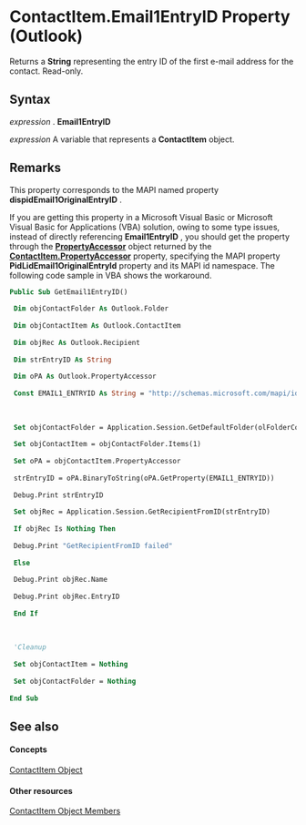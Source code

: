 
# ContactItem.Email1EntryID Property (Outlook)

Returns a  **String** representing the entry ID of the first e-mail address for the contact. Read-only.


## Syntax

 _expression_ . **Email1EntryID**

 _expression_ A variable that represents a **ContactItem** object.


## Remarks

This property corresponds to the MAPI named property  **dispidEmail1OriginalEntryID** .

If you are getting this property in a Microsoft Visual Basic or Microsoft Visual Basic for Applications (VBA) solution, owing to some type issues, instead of directly referencing  **Email1EntryID** , you should get the property through the **[PropertyAccessor](2fc91e13-703c-3ec9-9066-ffee7144306c.md)** object returned by the **[ContactItem.PropertyAccessor](e69b37ce-1d3c-7cef-591c-83e12c76733c.md)** property, specifying the MAPI property **PidLidEmail1OriginalEntryId** property and its MAPI id namespace. The following code sample in VBA shows the workaround.




```vb
Public Sub GetEmail1EntryID() 
 
 Dim objContactFolder As Outlook.Folder 
 
 Dim objContactItem As Outlook.ContactItem 
 
 Dim objRec As Outlook.Recipient 
 
 Dim strEntryID As String 
 
 Dim oPA As Outlook.PropertyAccessor 
 
 Const EMAIL1_ENTRYID As String = "http://schemas.microsoft.com/mapi/id/{00062004-0000-0000-C000-000000000046}/80850102" 
 
 
 
 Set objContactFolder = Application.Session.GetDefaultFolder(olFolderContacts) 
 
 Set objContactItem = objContactFolder.Items(1) 
 
 Set oPA = objContactItem.PropertyAccessor 
 
 strEntryID = oPA.BinaryToString(oPA.GetProperty(EMAIL1_ENTRYID)) 
 
 Debug.Print strEntryID 
 
 Set objRec = Application.Session.GetRecipientFromID(strEntryID) 
 
 If objRec Is Nothing Then 
 
 Debug.Print "GetRecipientFromID failed" 
 
 Else 
 
 Debug.Print objRec.Name 
 
 Debug.Print objRec.EntryID 
 
 End If 
 
 
 
 'Cleanup 
 
 Set objContactItem = Nothing 
 
 Set objContactFolder = Nothing 
 
End Sub
```


## See also


#### Concepts


[ContactItem Object](8e32093c-a678-f1fd-3f35-c2d8994d166f.md)
#### Other resources


[ContactItem Object Members](a8b13369-4c87-02aa-e62a-1f3067e559fa.md)
